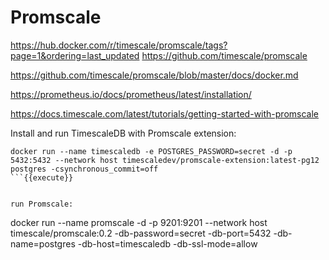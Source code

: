 # Promscale

https://hub.docker.com/r/timescale/promscale/tags?page=1&ordering=last_updated
https://github.com/timescale/promscale

https://github.com/timescale/promscale/blob/master/docs/docker.md


https://prometheus.io/docs/prometheus/latest/installation/

https://docs.timescale.com/latest/tutorials/getting-started-with-promscale


Install and run TimescaleDB with Promscale extension:

```
docker run --name timescaledb -e POSTGRES_PASSWORD=secret -d -p 5432:5432 --network host timescaledev/promscale-extension:latest-pg12 postgres -csynchronous_commit=off
```{{execute}}


run Promscale:
```
docker run --name promscale -d -p 9201:9201 --network host timescale/promscale:0.2 -db-password=secret -db-port=5432 -db-name=postgres -db-host=timescaledb -db-ssl-mode=allow
```{{execute}}



